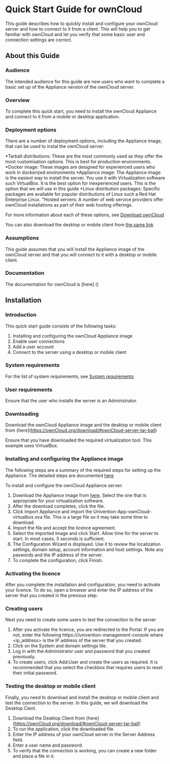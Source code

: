 # Quick Start Guide for ownCloud

This guide describes how to quickly install and configure your ownCloud server and how to connect to it from a client. This will help you to get familiar with ownCloud and let you verify that some basic user and connection settings are correct.

## About this Guide

### Audience

The intended audience for this guide are new users who want to complete a basic set up of the Appliance version of the ownCloud server. 

### Overview

To complete this quick start, you need to install the ownCloud Appliance and connect to it from a mobile or desktop application. 

### Deployment options

There are a number of deployment options, including the Appliance image, that can be used to instal the ownCloud server:

*Tarball distributions: These are the most commonly used as they offer the most customisation options. This is best for production environments.
*Docker image: These images are designed for experienced users who work in dockerized environments
*Appliance image: The Appliance image is the easiest way to install the server. You use it with Virtualization software such VirtualBox. It is the best option for inexperienced users. This is the option that we will use in this guide
*Linux distribution packages: Specific packages are available for popular distributions of Linux such a Red Hat Enterprise Linux. 
"Hosted servers: A number of web service providers offer ownCloud installations as part of their web hosting offerings. 
 
For more information about each of these options, see [Download ownCloud](https://ownCloud.org/download/#ownCloud-server-tar-ball)

You can also download the desktop or mobile client from [the same link](https://ownCloud.org/download/#ownCloud-server-tar-ball)

### Assumptions

This guide assumes that you will install the Appliance image of the ownCloud server and that you will connect to it with a desktop or mobile client. 

### Documentation
The documentation for ownCloud is [here] ()

## Installation

### Introduction

This quick start guide consists of the following tasks:

1. Installing and configuring the ownCloud Appliance image
2. Enable user connections
3. Add a user account
4. Connect to the server using a desktop or mobile client


### System requirements

For the list of system requirements, see [System requirements](https://doc.ownCloud.com/server/admin_manual/installation/system_requirements.html) 

### User requirements

Ensure that the user who installs the server is an Administrator. 

### Downloading

Download the ownCloud Appliance image and the desktop or mobile client from {here](https://ownCloud.org/download/#ownCloud-server-tar-ball)
 
Ensure that you have downloaded the required virtualization tool. This example uses VirtualBox.  

### Installing and configuring the Appliance image

The following steps are a summary of the required steps for setting up the Appliance. The detailed steps are documented [here](https://doc.ownCloud.com/server/admin_manual/appliance/installation.html) 

To install and configure the ownCloud Appliance server: 

1. Download the Appliance image from [here](https://ownCloud.org/download/#ownCloud-server-tar-ball). Select the one that is appropriate for your virtualization software. 
2. After the download completes, click the file. 
3. Click Import Appliance and import the Univention-App-ownCloud-virtualbox.ova file. This is a large file so it may take some time to download. 
4. Import the file and accept the licence agreement. 
5. Select the imported image and click Start. Allow time for the server to start. In most cases, 5 seconds is sufficient. 
6. The Configuration Wizard is displayed. Use it to review the localization settings, domain setup, account information and host settings. Note any paswords and the IP address of the server. 
7. To complete the configuration, click Finish. 

### Activating the licence

After you complete the installation and configuration, you need to activate your licence. To do so, open a browser and enter the IP address of the server that you created in the previous step.

### Creating users

Next you need to create some users to test the connection to the server

1. After you activate the licence, you are redirected to the Portal. If you are not, enter the following https://<ip address>/univention-management-console where <ip_address> is the IP address of the server that you created.
2. Click on the System and domain settings tile. 
3. Log in with the Administrator user and password that you created previously. 
4. To create users, click Add:User and create the users as required. It is recommended that you select the checkbox that requires users to reset their initial password.

### Testing the desktop or mobile client

Finally, you need to download and install the desktop or mobile client and test the connection to the server. In this guide, we will download the Desktop Cient. 
1. Download the Desktop Client from {here](https://ownCloud.org/download/#ownCloud-server-tar-ball)
2. To run the application, click the downloaded file. 
3. Enter the IP address of your ownCloud server in the Server Address field. 
4. Enter a user name and password. 
5. To verify that the connection is working, you can create a new folder and place a file in it. 
